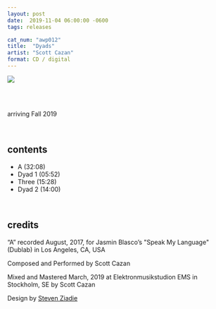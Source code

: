 ```yaml
---
layout: post
date:  2019-11-04 06:00:00 -0600
tags: releases

cat_num: "awp012"
title:  "Dyads"
artist: "Scott Cazan"
format: CD / digital
---
```


![](https://awavepress.com/assets/01-AWP012-Front.jpg)

<br/>

<br/>arriving Fall 2019

<br/>

## contents

* A (32:08)
* Dyad 1 (05:52)
* Three (15:28)
* Dyad 2 (14:00)

<br/>

## credits

“A” recorded August, 2017, for Jasmin Blasco’s "Speak My Language" (Dublab) in Los Angeles, CA, USA

Composed and Performed by Scott Cazan

Mixed and Mastered March, 2019 at Elektronmusikstudion EMS in Stockholm, SE by Scott Cazan

Design by [Steven Ziadie](http://s-ziadie.com/)


